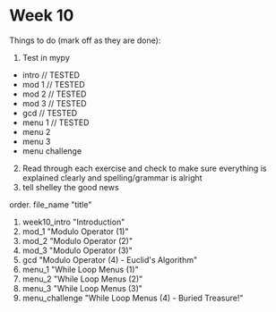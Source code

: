 # Week 10

Things to do (mark off as they are done):

1. Test in mypy
 - intro // TESTED
 - mod 1 // TESTED
 - mod 2 // TESTED
 - mod 3 // TESTED
 - gcd // TESTED
 - menu 1 // TESTED
 - menu 2
 - menu 3
 - menu challenge
2. Read through each exercise and check to make sure everything is explained clearly and spelling/grammar is alright
3. tell shelley the good news
 



order. file_name "title"

1. week10_intro "Introduction"
2. mod_1 "Modulo Operator (1)"
3. mod_2 "Modulo Operator (2)"
4. mod_3 "Modulo Operator (3)"
5. gcd "Modulo Operator (4) - Euclid's Algorithm"
6. menu_1 "While Loop Menus (1)"
7. menu_2 "While Loop Menus (2)"
8. menu_3 "While Loop Menus (3)"
9. menu_challenge "While Loop Menus (4) - Buried Treasure!"
